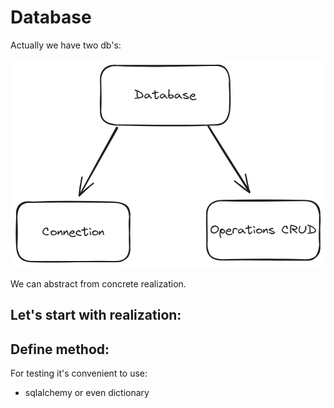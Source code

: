 # Database

Actually we have two db's:


![DB](/assets/db.excalidraw.png)

We can abstract from concrete realization.

Let's start with realization:
- 



 Define method:
-


For testing it's convenient to use:
- sqlalchemy or even dictionary


